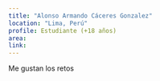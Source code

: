 ```yaml
---
title: "Alonso Armando Cáceres Gonzalez"
location: "Lima, Perú"
profile: Estudiante (+18 años)
area: 
link: 
---
```


Me gustan los retos